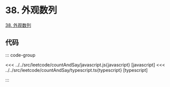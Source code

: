 # 38. 外观数列

[38. 外观数列](https://leetcode.cn/problems/count-and-say/description/)

## 代码

::: code-group

<<< ../../src/leetcode/countAndSay/javascript.js{javascript} [javascript]
<<< ../../src/leetcode/countAndSay/typescript.ts{typescript} [typescript]

:::
